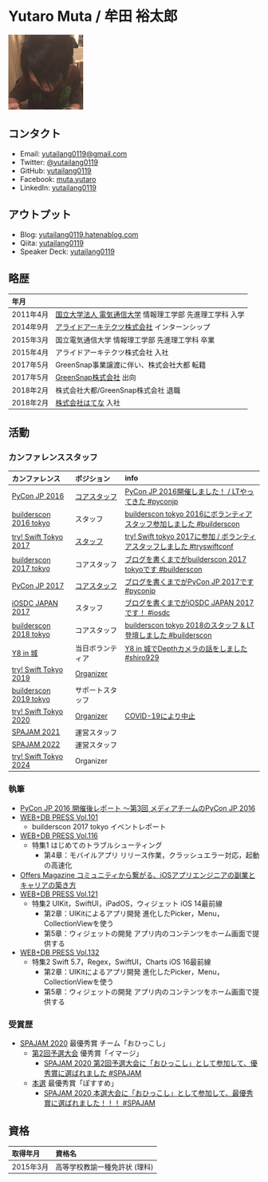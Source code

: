 # Yutaro Muta / 牟田 裕太郎

<img src="../resources/sns_icon.png" alt="sns" title="SNS" width="150" height="150">

## コンタクト

* Email: yutailang0119@gmail.com
* Twitter: [@yutailang0119](https://twitter.com/yutailang0119)
* GitHub: [yutailang0119](https://github.com/yutailang0119)
* Facebook: [muta.yutaro](https://facebook.com/muta.yutaro)
* LinkedIn: [yutailang0119](https://www.linkedin.com/in/yutailang0119)

## アウトプット

* Blog: [yutailang0119.hatenablog.com](http://yutailang0119.hatenablog.com)
* Qiita: [yutailang0119](https://qiita.com/yutailang0119)
* Speaker Deck: [yutailang0119](https://speakerdeck.com/yutailang0119)

## 略歴

| 年月 | |
|:--|:--|
| 2011年4月 | [国立大学法人 電気通信大学](http://www.uec.ac.jp) 情報理工学部 先進理工学科 入学 |
| 2014年9月 | [アライドアーキテクツ株式会社](http://www.aainc.co.jp) インターンシップ |
| 2015年3月 | 国立電気通信大学 情報理工学部 先進理工学科 卒業 |
| 2015年4月 | アライドアーキテクツ株式会社 入社 |
| 2017年5月 | GreenSnap事業譲渡に伴い、株式会社大都 転籍 |
| 2017年5月 | [GreenSnap株式会社](https://greensnap.jp/news/company) 出向 |
| 2018年2月 | 株式会社大都/GreenSnap株式会社 退職 |
| 2018年2月 | [株式会社はてな](http://hatenacorp.jp) 入社 |

## 活動

### カンファレンススタッフ

| カンファレンス | ポジション | info |
|:--|:--|:--|
| [PyCon JP 2016](https://pycon.jp/2016/en/) | [コアスタッフ](https://pycon.jp/2016/en/about/staff-list/) | [PyCon JP 2016開催しました！ / LTやってきた #pyconjp](http://yutailang0119.hatenablog.com/entry/2016/09/24/180000) |
| [builderscon 2016 tokyo](https://builderscon.io/builderscon/tokyo/2016) | スタッフ | [builderscon tokyo 2016にボランティアスタッフ参加しました #builderscon](http://yutailang0119.hatenablog.com/entry/2016/12/06/135248) |
| [try! Swift Tokyo 2017](https://www.tryswift.co/events/2017/tokyo/en/) | [スタッフ](https://blog.tryswift.co/try-Swift-Tokyo-2017) | [try! Swift tokyo 2017に参加 / ボランティアスタッフしました #tryswiftconf](http://yutailang0119.hatenablog.com/entry/tryswiftconf-2017) |
| [builderscon 2017 tokyo](https://builderscon.io/tokyo/2017) | コアスタッフ | [ブログを書くまでがbuilderscon 2017 tokyoです #builderscon](http://yutailang0119.hatenablog.com/entry/builderscon-2017-tokyo) |
| [PyCon JP 2017](https://pycon.jp/2017/en/) | [コアスタッフ](https://pycon.jp/2017/en/about/staff-list/) | [ブログを書くまでがPyCon JP 2017です #pyconjp](http://yutailang0119.hatenablog.com/entry/pycon-jp-2017) |
| [iOSDC JAPAN 2017](https://iosdc.jp/2017/) | スタッフ | [ブログを書くまでがiOSDC JAPAN 2017です！ #iosdc](http://yutailang0119.hatenablog.com/entry/iosdc-japan-2017) |
| [builderscon 2018 tokyo](https://builderscon.io/tokyo/2018) | コアスタッフ | [builderscon tokyo 2018のスタッフ & LT登壇しました #builderscon](https://yutailang0119.hatenablog.com/entry/builderscon-tokyo-2018) |
| [Y8 in 城](https://y8-20180929-shiro.hachiojipm.org) | 当日ボランティア | [Y8 in 城でDepthカメラの話をしました #shiro929](https://yutailang0119.hatenablog.com/entry/y8-in-castle) |
| [try! Swift Tokyo 2019](https://www.tryswift.co/events/2019/tokyo/) | [Organizer](https://www.tryswift.co/events/2019/tokyo/en/#yutailang0119) |  |
| [builderscon 2019 tokyo](https://builderscon.io/tokyo/2019) | サポートスタッフ |  |
| [try! Swift Tokyo 2020](https://www.tryswift.co/events/2020/tokyo/) | [Organizer](https://www.tryswift.co/events/2020/tokyo/en/#yutailang0119) | [COVID-19により中止](https://www.tryswift.co/events/2020/tokyo/jp/) |
| [SPAJAM 2021](https://history.spajam.jp/2021/) | 運営スタッフ |  |
| [SPAJAM 2022](https://www.spajam.jp) | 運営スタッフ |  |
| [try! Swift Tokyo 2024](https://tryswift.jp/2024/) | Organizer |  |

### 執筆

* [PyCon JP 2016 開催後レポート ～第3回 メディアチームのPyCon JP 2016](https://codezine.jp/article/detail/9852)
* [WEB+DB PRESS Vol.101](http://gihyo.jp/magazine/wdpress/archive/2017/vol101)
    * builderscon 2017 tokyo イベントレポート
* [WEB+DB PRESS Vol.116](https://gihyo.jp/magazine/wdpress/archive/2020/vol116)
    * 特集1 はじめてのトラブルシューティング
        * 第4章：モバイルアプリ リリース作業，クラッシュエラー対応，起動の高速化
* [Offers Magazine コミュニティから繋がる、iOSアプリエンジニアの副業とキャリアの築き方](https://offers.jp/media/sidejob/workstyle/a_1855)
* [WEB+DB PRESS Vol.121](https://gihyo.jp/magazine/wdpress/archive/2021/vol121)
    * 特集2 UIKit，SwiftUI，iPadOS，ウィジェット iOS 14最前線
        * 第2章：UIKitによるアプリ開発 進化したPicker，Menu，CollectionViewを使う
        * 第5章：ウィジェットの開発 アプリ内のコンテンツをホーム画面で提供する
* [WEB+DB PRESS Vol.132](https://gihyo.jp/magazine/wdpress/archive/2023/vol132)
    * 特集2 Swift 5.7，Regex，SwiftUI，Charts iOS 16最前線
        * 第2章：UIKitによるアプリ開発 進化したPicker，Menu，CollectionViewを使う
        * 第5章：ウィジェットの開発 アプリ内のコンテンツをホーム画面で提供する

### 受賞歴

* [SPAJAM 2020](https://spajam.jp/2020/) 最優秀賞 チーム「おひっこし」
    * [第2回予選大会](https://spajam.jp/competition-result2) 優秀賞「イマージ」
        * [SPAJAM 2020 第2回予選大会に「おひっこし」として参加して、優秀賞に選ばれました #SPAJAM](https://yutailang0119.hatenablog.com/entry/spajam-2020-qualifying)
    * [本選](https://spajam.jp/final-result) 最優秀賞「ぽすすめ」
        * [SPAJAM 2020 本選大会に「おひっこし」として参加して、最優秀賞に選ばれました！！！ #SPAJAM](https://yutailang0119.hatenablog.com/entry/spajam-2020-final)

## 資格

| 取得年月 | 資格名  |
|:--|:--|
| 2015年3月 | 高等学校教諭一種免許状 (理科) |

